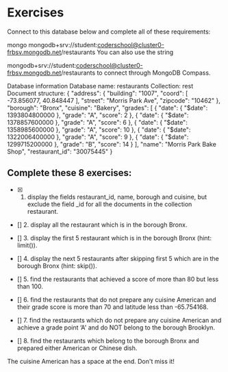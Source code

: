 # Exercises

Connect to this database below and complete all of these requirements:

mongo mongodb+srv://student:coderschool@cluster0-frbsv.mongodb.net/restaurants
You can also use the string

mongodb+srv://student:coderschool@cluster0-frbsv.mongodb.net/restaurants
to connect through MongoDB Compass.

Database information
Database name: restaurants
Collection: rest
Document structure:
{
"address": {
"building": "1007",
"coord": [ -73.856077, 40.848447 ],
"street": "Morris Park Ave",
"zipcode": "10462"
},
"borough": "Bronx",
"cuisine": "Bakery",
"grades": [
{ "date": { "$date": 1393804800000 }, "grade": "A", "score": 2 },
{ "date": { "$date": 1378857600000 }, "grade": "A", "score": 6 },
{ "date": { "$date": 1358985600000 }, "grade": "A", "score": 10 },
{ "date": { "$date": 1322006400000 }, "grade": "A", "score": 9 },
{ "date": { "$date": 1299715200000 }, "grade": "B", "score": 14 }
],
"name": "Morris Park Bake Shop",
"restaurant_id": "30075445"
}

## Complete these 8 exercises:

- [x] 1. display the fields restaurant_id, name, borough and cuisine, but exclude the field \_id for all the documents in the collection restaurant.

- [] 2. display all the restaurant which is in the borough Bronx.

- [] 3. display the first 5 restaurant which is in the borough Bronx (hint: limit()).

- [] 4. display the next 5 restaurants after skipping first 5 which are in the borough Bronx (hint: skip()).

- [] 5. find the restaurants that achieved a score of more than 80 but less than 100.

- [] 6. find the restaurants that do not prepare any cuisine American and their grade score is more than 70 and latitude less than -65.754168.

- [] 7. find the restaurants which do not prepare any cuisine American and achieve a grade point ‘A' and do NOT belong to the borough Brooklyn.

- [] 8. find the restaurants which belong to the borough Bronx and prepared either American or Chinese dish.

The cuisine American has a space at the end. Don't miss it!
